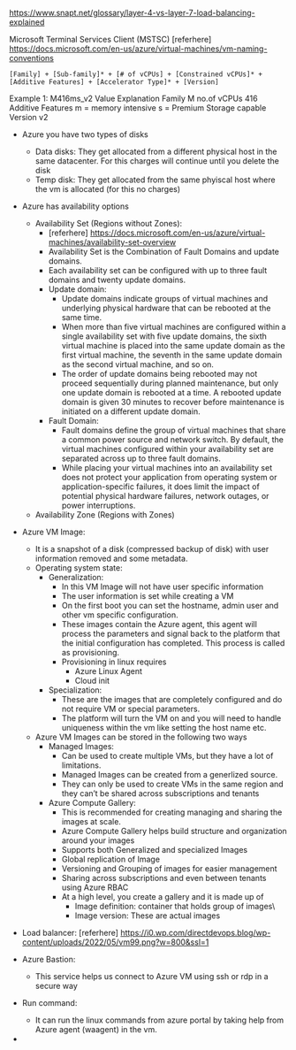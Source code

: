 https://www.snapt.net/glossary/layer-4-vs-layer-7-load-balancing-explained

Microsoft Terminal Services Client (MSTSC)
[referhere] https://docs.microsoft.com/en-us/azure/virtual-machines/vm-naming-conventions
```
[Family] + [Sub-family]* + [# of vCPUs] + [Constrained vCPUs]* + [Additive Features] + [Accelerator Type]* + [Version]
```
Example 1: M416ms_v2
Value	Explanation
Family	M
no.of vCPUs	416
Additive Features	m = memory intensive
                    s = Premium Storage capable
Version	v2

* Azure you have two types of disks
  * Data disks: They get allocated from a different physical host in the same datacenter. For this charges will continue until you delete the disk
  * Temp disk: They get allocated from the same phyiscal host where the vm is allocated (for this no charges)

* Azure has availability options
  * Availability Set (Regions without Zones):
    * [referhere] https://docs.microsoft.com/en-us/azure/virtual-machines/availability-set-overview
    * Availability Set is the Combination of Fault Domains and update domains.
    * Each availability set can be configured with up to three fault domains and twenty update domains.
    * Update domain:
      * Update domains indicate groups of virtual machines and underlying physical hardware that can be rebooted at the same time. 
      * When more than five virtual machines are configured within a single availability set with five update domains, the sixth virtual machine is placed into the same update domain as the first virtual machine, the seventh in the same update domain as the second virtual machine, and so on.
      * The order of update domains being rebooted may not proceed sequentially during planned maintenance, but only one update domain is rebooted at a time. A rebooted update domain is given 30 minutes to recover before maintenance is initiated on a different update domain.
    * Fault Domain:
      * Fault domains define the group of virtual machines that share a common power source and network switch. By default, the virtual machines configured within your availability set are separated across up to three fault domains.
      * While placing your virtual machines into an availability set does not protect your application from operating system or application-specific failures, it does limit the impact of potential physical hardware failures, network outages, or power interruptions.
  * Availability Zone (Regions with Zones)

* Azure VM Image: 
  * It is a snapshot of a disk (compressed backup of disk) with user information removed and some metadata.
  * Operating system state:
    * Generalization:
      * In this VM Image will not have user specific information
      * The user information is set while creating a VM
      * On the first boot you can set the hostname, admin user and other vm specific configuration.
      * These images contain the Azure agent, this agent will process the parameters and signal back to the platform that the initial configuration has completed. This process is called as provisioning.
      * Provisioning in linux requires
        * Azure Linux Agent
        * Cloud init
    * Specialization:
      * These are the images that are completely configured and do not require VM or special parameters.
      * The platform will turn the VM on and you will need to handle uniqueness within the vm like setting the host name etc.
  * Azure VM Images can be stored in the following two ways
    * Managed Images:
      * Can be used to create multiple VMs, but they have a lot of limitations.
      * Managed Images can be created from a generlized source.
      * They can only be used to create VMs in the same region and they can’t be shared across subscriptions and tenants
    * Azure Compute Gallery:
      * This is recommended for creating managing and sharing the images at scale.
      * Azure Compute Gallery helps build structure and organization around your images
      * Supports both Generalized and specialized Images
      * Global replication of Image
      * Versioning and Grouping of images for easier management
      * Sharing across subscriptions and even between tenants using Azure RBAC
      * At a high level, you create a gallery and it is made up of
        * Image definition: container that holds group of images\
        * Image version: These are actual images

* Load balancer:
  [referhere] https://i0.wp.com/directdevops.blog/wp-content/uploads/2022/05/vm99.png?w=800&ssl=1

* Azure Bastion:
  * This service helps us connect to Azure VM using ssh or rdp in a secure way
* Run command:
  * It can run the linux commands from azure portal by taking help from Azure agent (waagent) in the vm.
* 